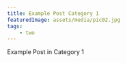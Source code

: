 ```yaml
---
title: Example Post Category 1
featuredImage: assets/media/pic02.jpg
tags:
    - two
---
```


Example Post in Category 1
